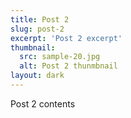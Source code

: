 ```yaml
---
title: Post 2
slug: post-2
excerpt: 'Post 2 excerpt'
thumbnail: 
  src: sample-20.jpg
  alt: Post 2 thunmbnail
layout: dark
---
```


Post 2 contents

